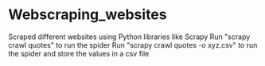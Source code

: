 # Webscraping_websites
Scraped different websites using Python libraries like Scrapy
Run "scrapy crawl quotes" to run the spider
Run "scrapy crawl quotes -o xyz.csv" to run the spider and store the values in a csv file 
